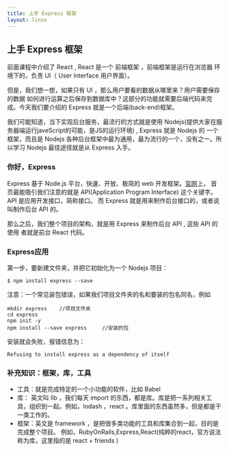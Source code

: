 ```yaml
---
title: 上手 Express 框架
layout: linux
---
```


## 上手 Express 框架

前面课程中介绍了 React , React 是一个 前端框架 ，前端框架是运行在浏览器 环境下的，负责 UI（ User Interface 用户界面）。

但是，我们想一想，如果只有 UI ，那么用户要看的数据从哪里来？用户需要保存的数据 如何进行运算之后保存到数据库中？这部分的功能就需要后端代码来完成。今天我们要介绍的 Express 就是一个后端(back-end)框架。

我们可能知道，当下实现后台服务，最流行的方式就是使用 Nodejs(提供大家在服务器端运行javeScript的可能，是JS的运行环境) , Express 就是 Nodejs 的 一个框架，而且是 Nodejs 各种后台框架中最为通用，最为流行的一个，没有之一。所以学习 Nodejs 最佳途径就是从 Express 入手。

### 你好，Express

Express 基于 Node.js 平台，快速、开放、极简的 web 开发框架。[官网](http://www.expressjs.com.cn/)上，
首页最能吸引我们注意的就是 API(Application Program Interface) 这个关键字。API 是应用开发接口，简称接口。
而 Express 就是用来制作后台接口的，或者说叫制作后台 API 的。

那么之后，我们整个项目的架构，就是用 Express 来制作后台 API , 这些 API 的使用 者就是前台 React 代码。

### Express应用

第一步，要新建文件夹，并把它初始化为一个 Nodejs 项目：

```
$ npm install express --save
```
注意：一个常见装包错误，如果我们项目文件夹的名和要装的包名同名，例如

```
mkdir express    //项目文件夹
cd express
npm init -y
npm install --save express     //安装的包
```

安装就会失败，报错信息为：

```
Refusing to install express as a dependency of itself
```







### 补充知识：框架，库，工具

- 工具：就是完成特定的一个小功能的软件，比如 Babel
- 库： 英文叫 lib ，我们每天 import 的东西，都是库。库是把一系列相关工具，组织到一起。例如，lodash ，react 。库里面的东西虽然多，但是都是干一类工作的。
- 框架：英文是 framework ，是把很多类功能的工具和库集合到一起，目的是完成整个项目。 例如，RubyOnRails,Express,React(纯粹的react，官方说法称为库，这里指的是 react + friends )
